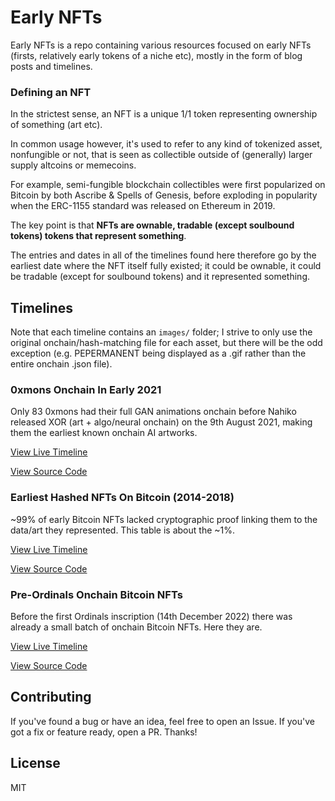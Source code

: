 # Early NFTs

Early NFTs is a repo containing various resources focused on early NFTs (firsts, relatively early tokens of a niche etc), mostly in the form of blog posts and timelines.

### Defining an NFT

In the strictest sense, an NFT is a unique 1/1 token representing ownership of something (art etc).

In common usage however, it's used to refer to any kind of tokenized asset, nonfungible or not, that is seen as collectible outside of (generally) larger supply altcoins or memecoins.

For example, semi-fungible blockchain collectibles were first popularized on Bitcoin by both Ascribe & Spells of Genesis, before exploding in popularity when the ERC-1155 standard was released on Ethereum in 2019.

The key point is that **NFTs are ownable, tradable (except soulbound tokens) tokens that represent something**.

The entries and dates in all of the timelines found here therefore go by the earliest date where the NFT itself fully existed; it could be ownable, it could be tradable (except for soulbound tokens) and it represented something.

## Timelines

Note that each timeline contains an `images/` folder; I strive to only use the original onchain/hash-matching file for each asset, but there will be the odd exception (e.g. PEPERMANENT being displayed as a .gif rather than the entire onchain .json file).

### 0xmons Onchain In Early 2021

Only 83 0xmons had their full GAN animations onchain before Nahiko released XOR (art + algo/neural onchain) on the 9th August 2021, making them the earliest known onchain AI artworks.

[View Live Timeline](https://dsgriffin.github.io/early-nfts/timelines/0xmons-onchain-in-early-2021/)

[View Source Code](https://github.com/dsgriffin/early-nfts/timelines/tree/main/0xmons-onchain-in-early-2021)

### Earliest Hashed NFTs On Bitcoin (2014-2018)

~99% of early Bitcoin NFTs lacked cryptographic proof linking them to the data/art they represented. This table is about the ~1%.

[View Live Timeline](https://dsgriffin.github.io/early-nfts/timelines/earliest-hashed-nfts-on-bitcoin/)

[View Source Code](https://github.com/dsgriffin/early-nfts/timelines/tree/main/earliest-hashed-nfts-on-bitcoin)

### Pre-Ordinals Onchain Bitcoin NFTs

Before the first Ordinals inscription (14th December 2022) there was already a small batch of onchain Bitcoin NFTs. Here they are.

[View Live Timeline](https://dsgriffin.github.io/early-nfts/timelines/pre-ordinals-onchain-bitcoin-nfts/)

[View Source Code](https://github.com/dsgriffin/early-nfts/timelines/tree/main/pre-ordinals-onchain-bitcoin-nfts)

## Contributing

If you've found a bug or have an idea, feel free to open an Issue. If you've got a fix or feature ready, open a PR. Thanks!

## License

MIT
